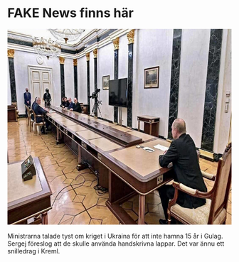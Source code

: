 # FAKE News finns här

<img src="../media/images/samizdat.jpg" class="img-fluid pb-2" width="711" height="441" alt="Vladimir Putin vid änden av ett väldigt långt konferensbord" />

Ministrarna talade tyst om kriget i Ukraina för att inte hamna 15 år i Gulag.
Sergej föreslog att de skulle använda handskrivna lappar.
Det var ännu ett snilledrag i Kreml.